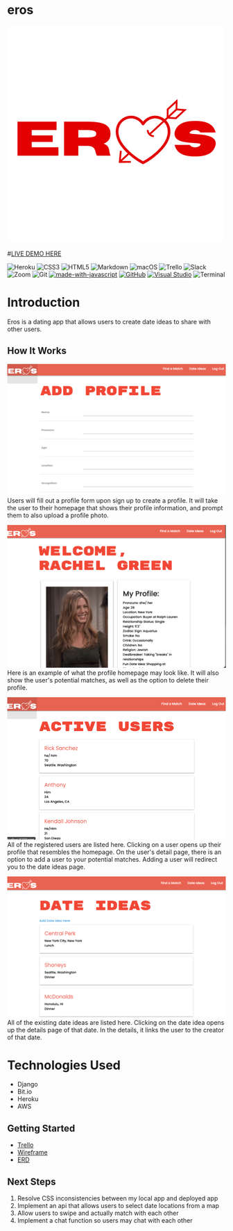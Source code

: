 # eros


![](main_app/static/media/eros_transparent.png)

#[LIVE DEMO HERE](https://eros.herokuapp.com/)

![Heroku](https://img.shields.io/badge/heroku-%23430098.svg?style=for-the-badge&logo=heroku&logoColor=white)
![CSS3](https://img.shields.io/badge/css3-%231572B6.svg?style=for-the-badge&logo=css3&logoColor=white)
![HTML5](https://img.shields.io/badge/html5-%23E34F26.svg?style=for-the-badge&logo=html5&logoColor=white)
![Markdown](https://img.shields.io/badge/markdown-%23000000.svg?style=for-the-badge&logo=markdown&logoColor=white)
![macOS](https://img.shields.io/badge/mac%20os-000000?style=for-the-badge&logo=macos&logoColor=F0F0F0)
![Trello](https://img.shields.io/badge/Trello-%23026AA7.svg?style=for-the-badge&logo=Trello&logoColor=white)
![Slack](https://img.shields.io/badge/Slack-4A154B?style=for-the-badge&logo=slack&logoColor=white)
![Zoom](https://img.shields.io/badge/Zoom-2D8CFF?style=for-the-badge&logo=zoom&logoColor=white)
![Git](https://img.shields.io/badge/git-%23F05033.svg?style=for-the-badge&logo=git&logoColor=white)
[![made-with-javascript](https://img.shields.io/badge/Made%20with-JavaScript-1f425f.svg)](https://www.javascript.com)
[![GitHub](https://badgen.net/badge/icon/github?icon=github&label)](https://github.com)
[![Visual Studio](https://badgen.net/badge/icon/visualstudio?icon=visualstudio&label)](https://visualstudio.microsoft.com)
![Terminal](https://badgen.net/badge/icon/terminal?icon=terminal&label)


# Introduction
Eros is a dating app that allows users to create date ideas to share with other users. 

## How It Works
![](main_app/static/media/readme/signup.png)
Users will fill out a profile form upon sign up to create a profile. It will take the user to their homepage that shows their profile information, and prompt them to also upload a profile photo.

![](main_app/static/media/readme/profile.png)
Here is an example of what the profile homepage may look like. It will also show the user's potential matches, as well as the option to delete their profile.

![](main_app/static/media/readme/users.png)
All of the registered users are listed here. Clicking on a user opens up their profile that resembles the homepage. On the user's detail page, there is an option to add a user to your potential matches. Adding a user will redirect you to the date ideas page.

![](main_app/static/media/readme/dateideas.png)
All of the existing date ideas are listed here. Clicking on the date idea opens up the details page of that date. In the details, it links the user to the creator of that date.


# Technologies Used
- Django
- Bit.io
- Heroku
- AWS

## Getting Started
- [Trello](https://trello.com/invite/b/8RvSJHk7/ATTI0c8709e2880d8886c640cae26546c38623E4EE1B/eros)
- [Wireframe](https://whimsical.com/project-4-UwTqjgYaoEz7P9aVjdxSc1)
- [ERD](https://lucid.app/lucidchart/6e346572-0f46-42f6-83fa-4d4d39894d09/edit?viewport_loc=56%2C210%2C896%2C526%2C0_0&invitationId=inv_2fcd580c-ef8a-4478-b6b6-4b6c29838209)


## Next Steps
1. Resolve CSS inconsistencies between my local app and deployed app
2. Implement an api that allows users to select date locations from a map
3. Allow users to swipe and actually match with each other
4. Implement a chat function so users may chat with each other
